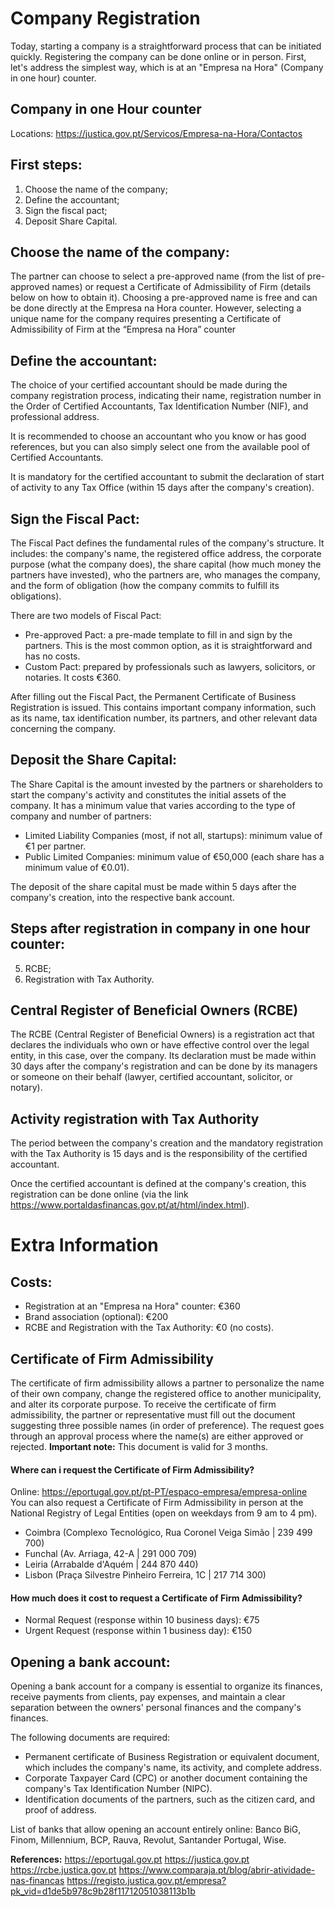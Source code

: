 # Company Registration 

Today, starting a company is a straightforward process that can be initiated quickly. Registering the company can be done online or in person. First, let's address the simplest way, which is at an "Empresa na Hora" (Company in one hour) counter. 

## Company in one Hour counter 
Locations: https://justica.gov.pt/Servicos/Empresa-na-Hora/Contactos 
## **First steps:**
1. Choose the name of the company; 
2. Define the accountant; 
3. Sign the fiscal pact; 
4. Deposit Share Capital. 

## Choose the name of the company:  
The partner can choose to select a pre-approved name (from the list of pre-approved names) or request a Certificate of Admissibility of Firm (details below on how to obtain it). 
Choosing a pre-approved name is free and can be done directly at the Empresa na Hora counter. However, selecting a unique name for the company requires presenting a Certificate of Admissibility of Firm at the “Empresa na Hora” counter 

## Define the accountant:  

The choice of your certified accountant should be made during the company registration process, indicating their name, registration number in the Order of Certified Accountants, Tax Identification Number (NIF), and professional address. 

It is recommended to choose an accountant who you know or has good references, but you can also simply select one from the available pool of Certified Accountants. 

It is mandatory for the certified accountant to submit the declaration of start of activity to any Tax Office (within 15 days after the company's creation). 

## Sign the Fiscal Pact:  
The Fiscal Pact defines the fundamental rules of the company's structure. It includes: the company's name, the registered office address, the corporate purpose (what the company does), the share capital (how much money the partners have invested), who the partners are, who manages the company, and the form of obligation (how the company commits to fulfill its obligations). 

There are two models of Fiscal Pact: 
- Pre-approved Pact: a pre-made template to fill in and sign by the partners. This is the most common option, as it is straightforward and has no costs. 
- Custom Pact: prepared by professionals such as lawyers, solicitors, or notaries. It costs €360. 

After filling out the Fiscal Pact, the Permanent Certificate of Business Registration is issued. This contains important company information, such as its name, tax identification number, its partners, and other relevant data concerning the company. 

## Deposit the Share Capital: 

The Share Capital is the amount invested by the partners or shareholders to start the company's activity and constitutes the initial assets of the company. It has a minimum value that varies according to the type of company and number of partners: 
- Limited Liability Companies (most, if not all, startups): minimum value of €1 per partner.  
- Public Limited Companies: minimum value of €50,000 (each share has a minimum value of €0.01).

The deposit of the share capital must be made within 5 days after the company's creation, into the respective bank account. 

## **Steps after registration in company in one hour counter:**
5. RCBE; 
6. Registration with Tax Authority. 

## Central Register of Beneficial Owners (RCBE) 
The RCBE (Central Register of Beneficial Owners) is a registration act that declares the individuals who own or have effective control over the legal entity, in this case, over the company. Its declaration must be made within 30 days after the company's registration and can be done by its managers or someone on their behalf (lawyer, certified accountant, solicitor, or notary). 

## Activity registration with Tax Authority  

The period between the company's creation and the mandatory registration with the Tax Authority is 15 days and is the responsibility of the certified accountant. 

Once the certified accountant is defined at the company's creation, this registration can be done online (via the link https://www.portaldasfinancas.gov.pt/at/html/index.html). 

# Extra Information
## Costs: 
- Registration at an "Empresa na Hora" counter: €360 
- Brand association (optional): €200 
- RCBE and Registration with the Tax Authority: €0 (no costs). 

## Certificate of Firm Admissibility 
The certificate of firm admissibility allows a partner to personalize the name of their own company, change the registered office to another municipality, and alter its corporate purpose.
To receive the certificate of firm admissibility, the partner or representative must fill out the document suggesting three possible names (in order of preference). The request goes through an approval process where the name(s) are either approved or rejected. 
**Important note:** This document is valid for 3 months. 

#### Where can i request the Certificate of Firm Admissibility? 
Online: https://eportugal.gov.pt/pt-PT/espaco-empresa/empresa-online  
You can also request a Certificate of Firm Admissibility in person at the National Registry of Legal Entities (open on weekdays from 9 am to 4 pm). 
- Coimbra (Complexo Tecnológico, Rua Coronel Veiga Simão | 239 499 700) 
- Funchal (Av. Arriaga, 42-A | 291 000 709) 
- Leiria (Arrabalde d'Aquém | 244 870 440) 
- Lisbon (Praça Silvestre Pinheiro Ferreira, 1C | 217 714 300) 

#### How much does it cost to request a Certificate of Firm Admissibility? 
- Normal Request (response within 10 business days): €75 
- Urgent Request (response within 1 business day): €150 

## Opening a bank account: 
Opening a bank account for a company is essential to organize its finances, receive payments from clients, pay expenses, and maintain a clear separation between the owners' personal finances and the company's finances. 

The following documents are required: 
- Permanent certificate of Business Registration or equivalent document, which includes the company's name, its activity, and complete address. 
- Corporate Taxpayer Card (CPC) or another document containing the company's Tax Identification Number (NIPC). 
- Identification documents of the partners, such as the citizen card, and proof of address. 

List of banks that allow opening an account entirely online: Banco BiG, Finom, Millennium, BCP, Rauva, Revolut, Santander Portugal, Wise. 

**References:**
https://eportugal.gov.pt
https://justica.gov.pt
https://rcbe.justica.gov.pt 
https://www.comparaja.pt/blog/abrir-atividade-nas-financas 
https://registo.justica.gov.pt/empresa?pk_vid=d1de5b978c9b28f11712051038113b1b 
